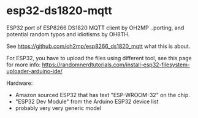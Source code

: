 # esp32-ds1820-mqtt

ESP32 port of ESP8266 DS1820 MQTT client by OH2MP
..porting, and potential random typos and idiotisms by OH8TH.

See https://github.com/oh2mp/esp8266_ds1820_mqtt what this is about.

For ESP32, you have to upload the files using different tool, see this page for more info:
https://randomnerdtutorials.com/install-esp32-filesystem-uploader-arduino-ide/

Hardware:
- Amazon sourced ESP32 that has text "ESP-WROOM-32" on the chip.
- "ESP32 Dev Module" from the Arduino ESP32 device list
- probably very very generic model

